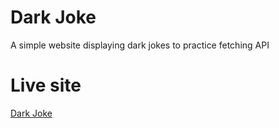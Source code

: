 # Dark Joke
A simple website displaying dark jokes to practice fetching API

# Live site
[Dark Joke](https://theksbd.github.io/dark-joke/)

